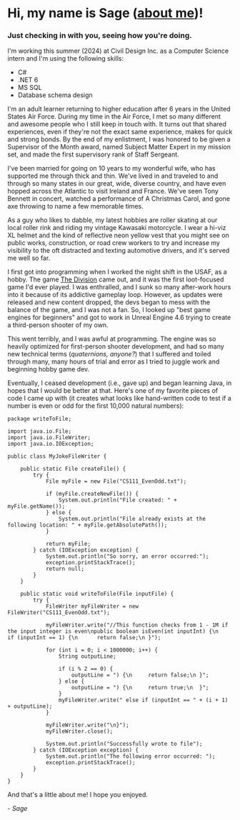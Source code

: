# Hi, my name is Sage ([about me](/about))!

### Just checking in with you, seeing how you're doing.

I'm working this summer (2024) at Civil Design Inc. as a Computer Science intern and I'm using the following skills:
 - C#
 - .NET 6
 - MS SQL
 - Database schema design

I'm an adult learner returning to higher education after 6 years in the United States Air Force. During my time in the Air Force, I met so many different and awesome people who I still keep in touch with. It turns out that shared experiences, even if they're not the exact same experience, makes for quick and strong bonds. By the end of my enlistment, I was honored to be given a Supervisor of the Month award, named Subject Matter Expert in my mission set, and made the first supervisory rank of Staff Sergeant.

I've been married for going on 10 years to my wonderful wife, who has supported me through thick and thin. We've lived in and traveled to and through so many states in our great, wide, diverse country, and have even hopped across the Atlantic to visit Ireland and France. We've seen Tony Bennett in concert, watched a performance of A Christmas Carol, and gone axe throwing to name a few memorable times.

As a guy who likes to dabble, my latest hobbies are roller skating at our local roller rink and riding my vintage Kawasaki motorcycle. I wear a hi-viz XL helmet and the kind of reflective neon yellow vest that you might see on public works, construction, or road crew workers to try and increase my visibility to the oft distracted and texting automotive drivers, and it's served me well so far.

I first got into programming when I worked the night shift in the USAF, as a hobby. The game [The Division](https://www.ubisoft.com/en-us/game/the-division) came out, and it was the first loot-focused game I'd ever played. I was enthralled, and I sunk so many after-work hours into it because of its addictive gameplay loop. However, as updates were released and new content dropped, the devs began to mess with the balance of the game, and I was not a fan. So, I looked up "best game engines for beginners" and got to work in Unreal Engine 4.6 trying to create a third-person shooter of my own.

This went terribly, and I was awful at programming. The engine was so heavily optimized for first-person shooter development, and had so many new technical terms (*quaternions, anyone?*) that I suffered and toiled through many, many hours of trial and error as I tried to juggle work and beginning hobby game dev.

Eventually, I ceased development (i.e., gave up) and began learning Java, in hopes that I would be better at that. Here's one of my favorite pieces of code I came up with (it creates what looks like hand-written code to test if a number is even or odd for the first 10,000 natural numbers):

    package writeToFile;
    
    import java.io.File;
    import java.io.FileWriter;
    import java.io.IOException;
    
    public class MyJokeFileWriter {
    
    	public static File createFile() {
    		try {
    			File myFile = new File("CS111_EvenOdd.txt");
    			
    			if (myFile.createNewFile()) {
    				System.out.println("File created: " + myFile.getName());
    			} else {
    				System.out.println("File already exists at the following location: " + myFile.getAbsolutePath());
    			}
    			
    			return myFile;
    		} catch (IOException exception) {
    			System.out.println("So sorry, an error occurred:");
    			exception.printStackTrace();
    			return null;
    		}		
    	}
    	
    	public static void writeToFile(File inputFile) {
    		try {
    			FileWriter myFileWriter = new FileWriter("CS111_EvenOdd.txt");
    			
    			myFileWriter.write("//This function checks from 1 - 1M if the input integer is even\npublic boolean isEven(int inputInt) {\n	if (inputInt == 1) {\n		return false;\n	}");
    			
    			for (int i = 0; i < 1000000; i++) {
    				String outputLine;
    				
    				if (i % 2 == 0) {
    					outputLine = ") {\n		return false;\n	}";
    				} else {
    					outputLine = ") {\n		return true;\n	}";
    				}
    				myFileWriter.write(" else if (inputInt == " + (i + 1) + outputLine);
    			}
    			
    			myFileWriter.write("\n}");
    			myFileWriter.close();
    			
    			System.out.println("Successfully wrote to file");
    		} catch (IOException exception) {
    			System.out.println("The following error occurred: ");
    			exception.printStackTrace();
    		}
    	}
    }

And that's a little about me! I hope you enjoyed.

\- *Sage*
